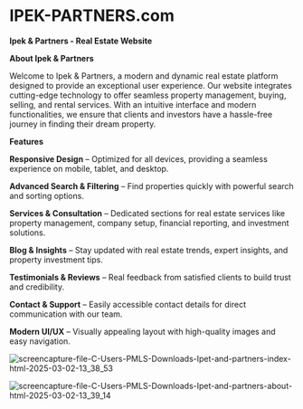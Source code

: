# IPEK-PARTNERS.com

**Ipek & Partners - Real Estate Website**


**About Ipek & Partners**


Welcome to Ipek & Partners, a modern and dynamic real estate platform designed to provide an exceptional user experience. Our website integrates cutting-edge technology to offer seamless property management, buying, selling, and rental services. With an intuitive interface and modern functionalities, we ensure that clients and investors have a hassle-free journey in finding their dream property.



**Features**


**Responsive Design** – Optimized for all devices, providing a seamless experience on mobile, tablet, and desktop.


**Advanced Search & Filtering** – Find properties quickly with powerful search and sorting options.


**Services & Consultation** – Dedicated sections for real estate services like property management, company setup, financial reporting, and investment solutions.


**Blog & Insights** – Stay updated with real estate trends, expert insights, and property investment tips.


**Testimonials & Reviews** – Real feedback from satisfied clients to build trust and credibility.


**Contact & Support** – Easily accessible contact details for direct communication with our team.


**Modern UI/UX** – Visually appealing layout with high-quality images and easy navigation.




![screencapture-file-C-Users-PMLS-Downloads-Ipet-and-partners-index-html-2025-03-02-13_38_53](https://github.com/user-attachments/assets/ae1a918b-42db-4fae-9891-127153b29b35)









![screencapture-file-C-Users-PMLS-Downloads-Ipet-and-partners-about-html-2025-03-02-13_39_14](https://github.com/user-attachments/assets/7569b49d-8d02-4b1a-96e4-07aaa1c203e0)


